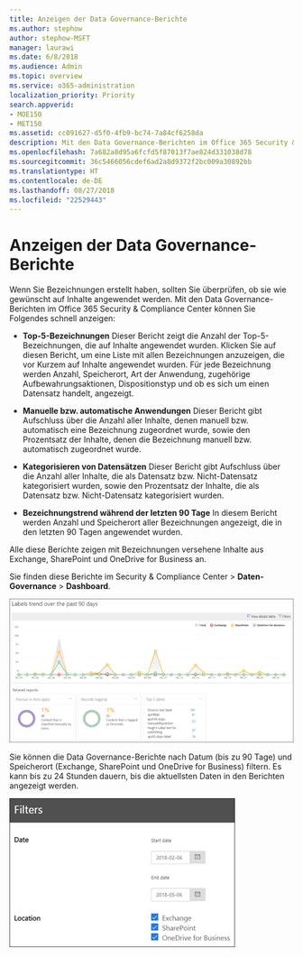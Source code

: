 ```yaml
---
title: Anzeigen der Data Governance-Berichte
ms.author: stephow
author: stephow-MSFT
manager: laurawi
ms.date: 6/8/2018
ms.audience: Admin
ms.topic: overview
ms.service: o365-administration
localization_priority: Priority
search.appverid:
- MOE150
- MET150
ms.assetid: cc091627-d5f0-4fb9-bc74-7a84cf6258da
description: Mit den Data Governance-Berichten im Office 365 Security &amp; Compliance Center können Sie schnell anzeigen, ob Ihre Bezeichnungen wie gewünscht auf Inhalte angewendet werden.
ms.openlocfilehash: 7a682a8d95a6fcfd5f87013f7ae824d331038d78
ms.sourcegitcommit: 36c5466056cdef6ad2a8d9372f2bc009a30892bb
ms.translationtype: HT
ms.contentlocale: de-DE
ms.lasthandoff: 08/27/2018
ms.locfileid: "22529443"
---
```

# <a name="view-the-data-governance-reports"></a>Anzeigen der Data Governance-Berichte

Wenn Sie Bezeichnungen erstellt haben, sollten Sie überprüfen, ob sie wie gewünscht auf Inhalte angewendet werden. Mit den Data Governance-Berichten im Office 365 Security &amp; Compliance Center können Sie Folgendes schnell anzeigen:
  
- **Top-5-Bezeichnungen** Dieser Bericht zeigt die Anzahl der Top-5-Bezeichnungen, die auf Inhalte angewendet wurden. Klicken Sie auf diesen Bericht, um eine Liste mit allen Bezeichnungen anzuzeigen, die vor Kurzem auf Inhalte angewendet wurden. Für jede Bezeichnung werden Anzahl, Speicherort, Art der Anwendung, zugehörige Aufbewahrungsaktionen, Dispositionstyp und ob es sich um einen Datensatz handelt, angezeigt. 
    
- **Manuelle bzw. automatische Anwendungen** Dieser Bericht gibt Aufschluss über die Anzahl aller Inhalte, denen manuell bzw. automatisch eine Bezeichnung zugeordnet wurde, sowie den Prozentsatz der Inhalte, denen die Bezeichnung manuell bzw. automatisch zugeordnet wurde. 
    
- **Kategorisieren von Datensätzen** Dieser Bericht gibt Aufschluss über die Anzahl aller Inhalte, die als Datensatz bzw. Nicht-Datensatz kategorisiert wurden, sowie den Prozentsatz der Inhalte, die als Datensatz bzw. Nicht-Datensatz kategorisiert wurden. 
    
- **Bezeichnungstrend während der letzten 90 Tage** In diesem Bericht werden Anzahl und Speicherort aller Bezeichnungen angezeigt, die in den letzten 90 Tagen angewendet wurden. 
    
Alle diese Berichte zeigen mit Bezeichnungen versehene Inhalte aus Exchange, SharePoint und OneDrive for Business an.
  
Sie finden diese Berichte im Security &amp; Compliance Center \> **Daten-Governance** \> **Dashboard**.
  
![Diagramm mit Bezeichnungstrends der letzten 90 Tage](media/0cc06c18-d3b1-4984-8374-47655fb38dd2.png)
  
Sie können die Data Governance-Berichte nach Datum (bis zu 90 Tage) und Speicherort (Exchange, SharePoint und OneDrive for Business) filtern. Es kann bis zu 24 Stunden dauern, bis die aktuellsten Daten in den Berichten angezeigt werden.
  
![Filter für Data Governance-Berichte](media/77e60284-edf3-42d7-aee7-f72b2568f722.png)
  

